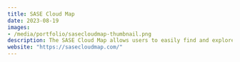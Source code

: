 ```yaml
---
title: SASE Cloud Map
date: 2023-08-19
images:
- /media/portfolio/sasecloudmap-thumbnail.png
description: The SASE Cloud Map allows users to easily find and explore the approximate locations of data centers or Point of Presence (PoP) of major Secure Access Service Edge (SASE) or Zero Trust providers, offering the entire suite or part of those solutions. It provides a visual representation of their service locations and geographic distribution.
website: "https://sasecloudmap.com/"
---
```


